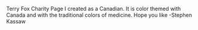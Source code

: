 Terry Fox Charity Page I created as a Canadian. It is color themed with Canada and with the traditional colors of medicine. Hope you like 
-Stephen Kassaw